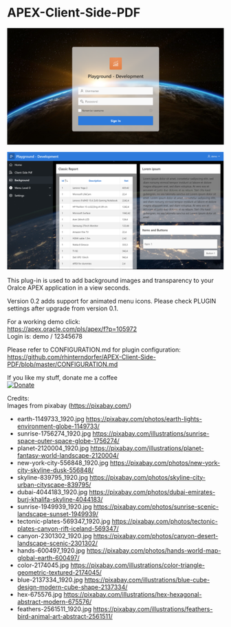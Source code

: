 # APEX-Client-Side-PDF

![Screenshot Login](https://github.com/rhinterndorfer/APEX-Modern-Background/raw/master/screenshot_login.png)

![Screenshot](https://github.com/rhinterndorfer/APEX-Modern-Background/raw/master/screenshot.png)

This plug-in is used to add background images and transparency to your Oralce APEX application in a view seconds.

Version 0.2 adds support for animated menu icons. Please check PLUGIN settings after upgrade from version 0.1.

For a working demo click:  
https://apex.oracle.com/pls/apex/f?p=105972  
Login is: demo / 12345678

Please refer to CONFIGURATION.md for plugin configuration:  
https://github.com/rhinterndorfer/APEX-Client-Side-PDF/blob/master/CONFIGURATION.md


If you like my stuff, donate me a coffee  
[![Donate](https://img.shields.io/badge/Donate-PayPal-green.svg)](https://paypal.me/rhinterndorfer)


Credits:  
Images from pixabay (https://pixabay.com/)  
- earth-1149733_1920.jpg https://pixabay.com/photos/earth-lights-environment-globe-1149733/  
- sunrise-1756274_1920.jpg https://pixabay.com/illustrations/sunrise-space-outer-space-globe-1756274/  
- planet-2120004_1920.jpg https://pixabay.com/illustrations/planet-fantasy-world-landscape-2120004/  
- new-york-city-556848_1920.jpg https://pixabay.com/photos/new-york-city-skyline-dusk-556848/  
- skyline-839795_1920.jpg https://pixabay.com/photos/skyline-city-urban-cityscape-839795/  
- dubai-4044183_1920.jpg https://pixabay.com/photos/dubai-emirates-burj-khalifa-skyline-4044183/  
- sunrise-1949939_1920.jpg https://pixabay.com/photos/sunrise-scenic-landscape-sunset-1949939/  
- tectonic-plates-569347_1920.jpg https://pixabay.com/photos/tectonic-plates-canyon-rift-iceland-569347/  
- canyon-2301302_1920.jpg https://pixabay.com/photos/canyon-desert-landscape-scenic-2301302/  
- hands-600497_1920.jpg https://pixabay.com/photos/hands-world-map-global-earth-600497/  
- color-2174045.jpg https://pixabay.com/illustrations/color-triangle-geometric-textured-2174045/  
- blue-2137334_1920.jpg https://pixabay.com/illustrations/blue-cube-design-modern-cube-shape-2137334/  
- hex-675576.jpg https://pixabay.com/illustrations/hex-hexagonal-abstract-modern-675576/  
- feathers-2561511_1920.jpg https://pixabay.com/illustrations/feathers-bird-animal-art-abstract-2561511/  
